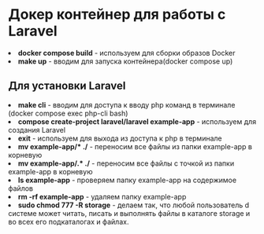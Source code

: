 <h1>Докер контейнер для работы с Laravel</h1>
<li><b>docker compose build</b> - используем для сборки образов Docker</li>
<li><b>make up</b> - вводим для запуска контейнера(docker compose up)</li>
<h2>Для установки Laravel</h2>
<li><b>make cli</b> - вводим для доступа к вводу php команд в терминале (docker compose exec php-cli bash)</li>

<li><b>compose create-project laravel/laravel example-app</b> - используем для создания Laravel</li>
<li><b>exit</b> - используем для выхода из доступа к php в терминале</li>
<li><b>mv example-app/* ./</b> - переносим все файлы из папки example-app в корневую</li>
<li><b>mv example-app/.* ./</b> - переносим все файлы с точкой из папки example-app в корневую</li>
<li><b>ls example-app</b> - проверяем папку example-app на содержимое файлов</li>
<li><b>rm -rf example-app</b> - удаляем папку example-app</li>
<li><b>sudo chmod 777 -R storage</b> - делаем так, что любой пользователь d системе может читать, писать и выполнять файлы в каталоге storage и во всех его подкаталогах и файлах.</li>
